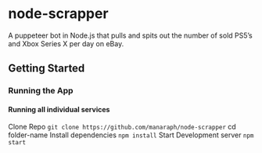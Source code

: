 # node-scrapper
A puppeteer bot in Node.js that pulls and spits out the number of sold PS5’s and Xbox Series X per day on eBay.

## Getting Started
### Running the App
#### Running all individual services
Clone Repo `git clone https://github.com/manaraph/node-scrapper`
cd folder-name 
Install dependencies `npm install`
Start Development server `npm start`
